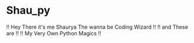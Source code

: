 # Shau_py
!! Hey There it's me Shaurya The wanna be  Coding Wizard !!
!! and These are !! 
!! My Very Own Python Magics !!

